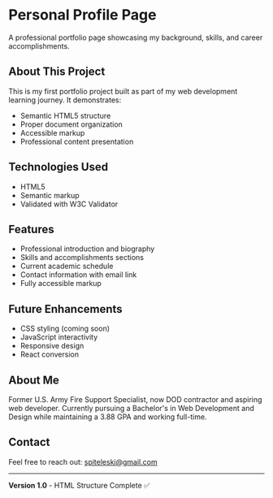 # Personal Profile Page

A professional portfolio page showcasing my background, skills, and career accomplishments.

## About This Project

This is my first portfolio project built as part of my web development learning journey. It demonstrates:
- Semantic HTML5 structure
- Proper document organization
- Accessible markup
- Professional content presentation

## Technologies Used

- HTML5
- Semantic markup
- Validated with W3C Validator

## Features

- Professional introduction and biography
- Skills and accomplishments sections
- Current academic schedule
- Contact information with email link
- Fully accessible markup

## Future Enhancements

- CSS styling (coming soon)
- JavaScript interactivity
- Responsive design
- React conversion

## About Me

Former U.S. Army Fire Support Specialist, now DOD contractor and aspiring web developer. Currently pursuing a Bachelor's in Web Development and Design while maintaining a 3.88 GPA and working full-time.

## Contact

Feel free to reach out: [spiteleski@gmail.com](mailto:spiteleski@gmail.com)

---

**Version 1.0** - HTML Structure Complete ✅